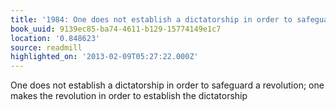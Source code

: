 ```yaml
---
title: '1984: One does not establish a dictatorship in order to safeguard …'
book_uuid: 9139ec85-ba74-4611-b129-15774149e1c7
location: '0.848623'
source: readmill
highlighted_on: '2013-02-09T05:27:22.000Z'
---
```


One does not establish a dictatorship in order to safeguard a revolution; one makes the revolution in order to establish the dictatorship